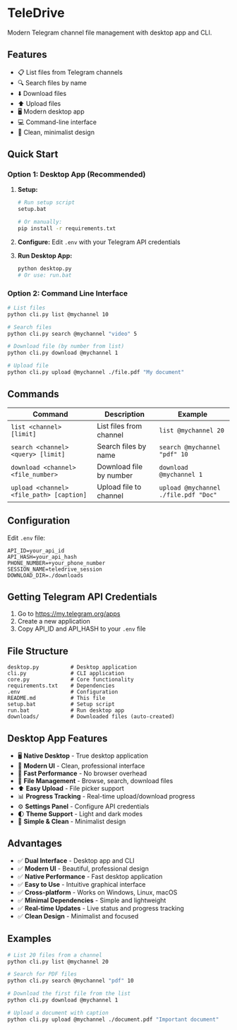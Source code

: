 # TeleDrive

Modern Telegram channel file management with desktop app and CLI.

## Features

- 📋 List files from Telegram channels
- 🔍 Search files by name
- ⬇️ Download files
- ⬆️ Upload files
- 🖥️ Modern desktop app
- 💻 Command-line interface
- 🎨 Clean, minimalist design

## Quick Start

### Option 1: Desktop App (Recommended)

1. **Setup:**
   ```bash
   # Run setup script
   setup.bat

   # Or manually:
   pip install -r requirements.txt
   ```

2. **Configure:**
   Edit `.env` with your Telegram API credentials

3. **Run Desktop App:**
   ```bash
   python desktop.py
   # Or use: run.bat
   ```

### Option 2: Command Line Interface

```bash
# List files
python cli.py list @mychannel 10

# Search files
python cli.py search @mychannel "video" 5

# Download file (by number from list)
python cli.py download @mychannel 1

# Upload file
python cli.py upload @mychannel ./file.pdf "My document"
```

## Commands

| Command | Description | Example |
|---------|-------------|---------|
| `list <channel> [limit]` | List files from channel | `list @mychannel 20` |
| `search <channel> <query> [limit]` | Search files by name | `search @mychannel "pdf" 10` |
| `download <channel> <file_number>` | Download file by number | `download @mychannel 1` |
| `upload <channel> <file_path> [caption]` | Upload file to channel | `upload @mychannel ./file.pdf "Doc"` |

## Configuration

Edit `.env` file:

```env
API_ID=your_api_id
API_HASH=your_api_hash
PHONE_NUMBER=+your_phone_number
SESSION_NAME=teledrive_session
DOWNLOAD_DIR=./downloads
```

## Getting Telegram API Credentials

1. Go to https://my.telegram.org/apps
2. Create a new application
3. Copy API_ID and API_HASH to your `.env` file

## File Structure

```
desktop.py          # Desktop application
cli.py              # CLI application
core.py             # Core functionality
requirements.txt    # Dependencies
.env                # Configuration
README.md           # This file
setup.bat           # Setup script
run.bat             # Run desktop app
downloads/          # Downloaded files (auto-created)
```

## Desktop App Features

- 🖥️ **Native Desktop** - True desktop application
- 🎨 **Modern UI** - Clean, professional interface
- 🚀 **Fast Performance** - No browser overhead
- 📁 **File Management** - Browse, search, download files
- ⬆️ **Easy Upload** - File picker support
- 📊 **Progress Tracking** - Real-time upload/download progress
- ⚙️ **Settings Panel** - Configure API credentials
- 🌓 **Theme Support** - Light and dark modes
- 💾 **Simple & Clean** - Minimalist design

## Advantages

- ✅ **Dual Interface** - Desktop app and CLI
- ✅ **Modern UI** - Beautiful, professional design
- ✅ **Native Performance** - Fast desktop application
- ✅ **Easy to Use** - Intuitive graphical interface
- ✅ **Cross-platform** - Works on Windows, Linux, macOS
- ✅ **Minimal Dependencies** - Simple and lightweight
- ✅ **Real-time Updates** - Live status and progress tracking
- ✅ **Clean Design** - Minimalist and focused

## Examples

```bash
# List 20 files from a channel
python cli.py list @mychannel 20

# Search for PDF files
python cli.py search @mychannel "pdf" 10

# Download the first file from the list
python cli.py download @mychannel 1

# Upload a document with caption
python cli.py upload @mychannel ./document.pdf "Important document"
```
